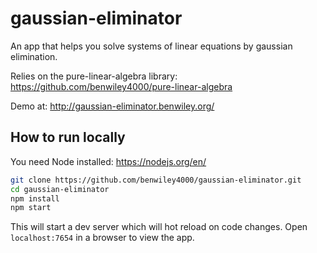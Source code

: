 # gaussian-eliminator

An app that helps you solve systems of linear equations by gaussian elimination.

Relies on the pure-linear-algebra library: https://github.com/benwiley4000/pure-linear-algebra

Demo at: http://gaussian-eliminator.benwiley.org/

## How to run locally

You need Node installed: https://nodejs.org/en/

```bash
git clone https://github.com/benwiley4000/gaussian-eliminator.git
cd gaussian-eliminator
npm install
npm start
```

This will start a dev server which will hot reload on code changes. Open `localhost:7654` in a browser to view the app.
